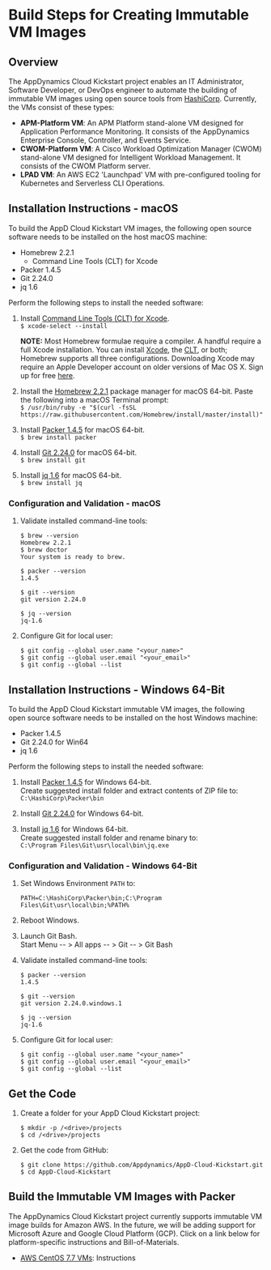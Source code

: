 # Build Steps for Creating Immutable VM Images

## Overview

The AppDynamics Cloud Kickstart project enables an IT Administrator, Software Developer, or DevOps engineer to automate the building of immutable VM images using open source tools from [HashiCorp](https://www.hashicorp.com/). Currently, the VMs consist of these types:

-	__APM-Platform VM__: An APM Platform stand-alone VM designed for Application Performance Monitoring. It consists of the AppDynamics Enterprise Console, Controller, and Events Service.
-	__CWOM-Platform VM__: A Cisco Workload Optimization Manager (CWOM) stand-alone VM designed for Intelligent Workload Management. It consists of the CWOM Platform server.
-	__LPAD VM__: An AWS EC2 'Launchpad' VM with pre-configured tooling for Kubernetes and Serverless CLI Operations.

## Installation Instructions - macOS

To build the AppD Cloud Kickstart VM images, the following open source software needs to be installed on the host macOS machine:

-	Homebrew 2.2.1
	-	Command Line Tools (CLT) for Xcode
-	Packer 1.4.5
-	Git 2.24.0
-	jq 1.6

Perform the following steps to install the needed software:

1.	Install [Command Line Tools (CLT) for Xcode](https://developer.apple.com/downloads).  
    `$ xcode-select --install`  

    **NOTE:** Most Homebrew formulae require a compiler. A handful require a full Xcode installation. You can install [Xcode](https://itunes.apple.com/us/app/xcode/id497799835), the [CLT](https://developer.apple.com/downloads), or both; Homebrew supports all three configurations. Downloading Xcode may require an Apple Developer account on older versions of Mac OS X. Sign up for free [here](https://developer.apple.com/register/index.action).  

2.	Install the [Homebrew 2.2.1](https://brew.sh/) package manager for macOS 64-bit. Paste the following into a macOS Terminal prompt:  
    `$ /usr/bin/ruby -e "$(curl -fsSL https://raw.githubusercontent.com/Homebrew/install/master/install)"`

3.	Install [Packer 1.4.5](https://packer.io/) for macOS 64-bit.  
    `$ brew install packer`  

4.	Install [Git 2.24.0](https://git-scm.com/downloads) for macOS 64-bit.  
    `$ brew install git`  

5.	Install [jq 1.6](https://stedolan.github.io/jq/) for macOS 64-bit.  
    `$ brew install jq`  

### Configuration and Validation - macOS

1.	Validate installed command-line tools:

    ```
    $ brew --version
    Homebrew 2.2.1
    $ brew doctor
    Your system is ready to brew.

    $ packer --version
    1.4.5

    $ git --version
    git version 2.24.0

    $ jq --version
    jq-1.6
    ```

2.	Configure Git for local user:

    ```
    $ git config --global user.name "<your_name>"
    $ git config --global user.email "<your_email>"
    $ git config --global --list
    ```

## Installation Instructions - Windows 64-Bit

To build the AppD Cloud Kickstart immutable VM images, the following open source software needs to be installed on the host Windows machine:

-	Packer 1.4.5
-	Git 2.24.0 for Win64
-	jq 1.6

Perform the following steps to install the needed software:

1.	Install [Packer 1.4.5](https://releases.hashicorp.com/packer/1.4.5/packer_1.4.5_windows_amd64.zip) for Windows 64-bit.  
    Create suggested install folder and extract contents of ZIP file to:  
    `C:\HashiCorp\Packer\bin`  

2.	Install [Git 2.24.0](https://github.com/git-for-windows/git/releases/download/v2.24.0.windows.1/Git-2.24.0-64-bit.exe) for Windows 64-bit.

3.	Install [jq 1.6](https://github.com/stedolan/jq/releases/download/jq-1.6/jq-win64.exe) for Windows 64-bit.  
    Create suggested install folder and rename binary to:  
    `C:\Program Files\Git\usr\local\bin\jq.exe`

### Configuration and Validation - Windows 64-Bit

1.	Set Windows Environment `PATH` to:

    ```
    PATH=C:\HashiCorp\Packer\bin;C:\Program Files\Git\usr\local\bin;%PATH%
    ```

2.	Reboot Windows.

3.	Launch Git Bash.  
    Start Menu -- > All apps -- > Git -- > Git Bash

4.	Validate installed command-line tools:

    ```
    $ packer --version
    1.4.5

    $ git --version
    git version 2.24.0.windows.1

    $ jq --version
    jq-1.6
    ```

5.	Configure Git for local user:

    ```
    $ git config --global user.name "<your_name>"
    $ git config --global user.email "<your_email>"
    $ git config --global --list
    ```

## Get the Code

1.	Create a folder for your AppD Cloud Kickstart project:

    ```
    $ mkdir -p /<drive>/projects
    $ cd /<drive>/projects
    ```

2.	Get the code from GitHub:

    ```
    $ git clone https://github.com/Appdynamics/AppD-Cloud-Kickstart.git
    $ cd AppD-Cloud-Kickstart
    ```

## Build the Immutable VM Images with Packer

The AppDynamics Cloud Kickstart project currently supports immutable VM image builds for Amazon AWS. In the future, we will be adding support for Microsoft Azure and Google Cloud Platform (GCP). Click on a link below for platform-specific instructions and Bill-of-Materials.

-	[AWS CentOS 7.7 VMs](AWS_VM_BUILD_INSTRUCTIONS.md): Instructions
